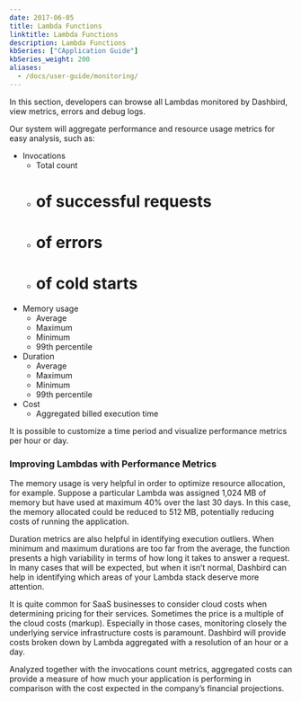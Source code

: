 ```yaml
---
date: 2017-06-05
title: Lambda Functions
linktitle: Lambda Functions
description: Lambda Functions
kbSeries: ["CApplication Guide"]
kbSeries_weight: 200
aliases:
  - /docs/user-guide/monitoring/
---
```


In this section, developers can browse all Lambdas monitored by Dashbird, view metrics, errors and debug logs.

Our system will aggregate performance and resource usage metrics for easy analysis, such as:

* Invocations
  * Total count
  * # of successful requests
  * # of errors
  * # of cold starts
* Memory usage
  * Average
  * Maximum
  * Minimum
  * 99th percentile
* Duration
  * Average
  * Maximum
  * Minimum
  * 99th percentile
* Cost
  * Aggregated billed execution time

It is possible to customize a time period and visualize performance metrics per hour or day.

### Improving Lambdas with Performance Metrics

The memory usage is very helpful in order to optimize resource allocation, for example. Suppose a particular Lambda was assigned 1,024 MB of memory but have used at maximum 40% over the last 30 days. In this case, the memory allocated could be reduced to 512 MB, potentially reducing costs of running the application.


Duration metrics are also helpful in identifying execution outliers. When minimum and maximum durations are too far from the average, the function presents a high variability in terms of how long it takes to answer a request. In many cases that will be expected, but when it isn’t normal, Dashbird can help in identifying which areas of your Lambda stack deserve more attention.


It is quite common for SaaS businesses to consider cloud costs when determining pricing for their services. Sometimes the price is a multiple of the cloud costs (markup). Especially in those cases, monitoring closely the underlying service infrastructure costs is paramount. Dashbird will provide costs broken down by Lambda aggregated with a resolution of an hour or a day.


Analyzed together with the invocations count metrics, aggregated costs can provide a measure of how much your application is performing in comparison with the cost expected in the company’s financial projections.
